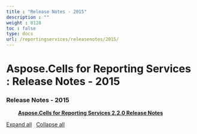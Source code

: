 ```yaml
---
title : "Release Notes - 2015" 
description : "" 
weight : 8128 
toc : false
type: docs
url: /reportingservices/releasenotes/2015/
---
```


# Aspose.Cells for Reporting Services : Release Notes - 2015


### Release Notes - 2015

&nbsp;&nbsp;&nbsp;&nbsp;&nbsp;&nbsp;&nbsp;&nbsp;[**Aspose.Cells for Reporting Services 2.2.0 Release Notes**](https://docs2.aspose.com/cells/reportingservices/releasenotes/2015/aspose.cells+for+reporting+services+2.2.0+release+notes)    

[Expand all](#)   [Collapse all](#)

           

